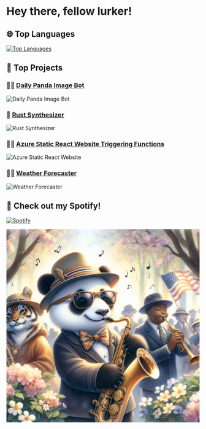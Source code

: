 # Hey there, fellow lurker!


## 🌐 Top Languages
[![Top Languages](https://github-readme-stats.vercel.app/api/top-langs/?username=hvalfangst&layout=compact)](https://github.com/YOUR_GITHUB_USERNAME/github-readme-stats)

## 🚀 Top Projects


### 🐍🐼 [Daily Panda Image Bot](https://github.com/hvalfangst/daily-panda-image-bot)
![Daily Panda Image Bot](https://github-readme-stats.vercel.app/api/pin/?username=hvalfangst&repo=daily-panda-image-bot)

### 🦀 [Rust Synthesizer](https://github.com/hvalfangst/Rust-Synthesizer)
![Rust Synthesizer](https://github-readme-stats.vercel.app/api/pin/?username=hvalfangst&repo=Rust-Synthesizer)

### 🐍🐳 [Azure Static React Website Triggering Functions](https://github.com/hvalfangst/azure-static-react-website-triggering-functions)
![Azure Static React Website](https://github-readme-stats.vercel.app/api/pin/?username=hvalfangst&repo=azure-static-react-website-triggering-functions)

### 🐍🐋 [Weather Forecaster](https://github.com/hvalfangst/weather-forecaster)
![Weather Forecaster](https://github-readme-stats.vercel.app/api/pin/?username=hvalfangst&repo=weather-forecaster)


## 🎵 Check out my Spotify!
[![Spotify](https://img.shields.io/badge/Spotify-Artist_Profile-1DB954?logo=spotify&logoColor=white&style=for-the-badge)](https://open.spotify.com/artist/2c2LQHCbWDtjUFuDD8K2ER)


![Today's Panda](https://raw.githubusercontent.com/hvalfangst/daily-panda-image-bot/main/images/panda_current.png)
